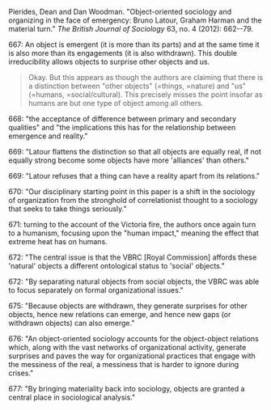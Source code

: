 Pierides, Dean and Dan Woodman. "Object-oriented sociology and organizing in the face of emergency: Bruno Latour, Graham Harman and the material turn." *The British Journal of Sociology* 63, no. 4 (2012): 662--79.

667:  An object is emergent (it is more than its parts) and at the same time it is also more than its engagements (it is also withdrawn). This double irreducibility allows objects to surprise other objects and us.

> Okay. But this appears as though the authors are claiming that there is a distinction between "other objects" (=things, =nature) and "us" (=humans, =social/cultural). This precisely misses the point insofar as humans are but one type of object among all others.

668:  "the acceptance of difference between primary and secondary qualities" and "the implications this has for the relationship between emergence and reality."

669:  "Latour flattens the distinction so that all objects are equally real, if not equally strong become some objects have more 'alliances' than others."

669:  "Latour refuses that a thing can have a reality apart from its relations."

670:  "Our disciplinary starting point in this paper is a shift in the sociology of organization from the stronghold of correlationist thought to a sociology that seeks to take things seriously."

671:  turning to the account of the Victoria fire, the authors once again turn to a humanism, focusing upon the "human impact," meaning the effect that extreme heat has on humans.

672:  "The central issue is that the VBRC [Royal Commission] affords these 'natural' objects a different ontological status to 'social' objects."

672:  "By separating natural objects from social objects, the VBRC was able to focus separately on formal organizational issues."

675:  "Because objects are withdrawn, they generate surprises for other objects, hence new relations can emerge, and hence new gaps (or withdrawn objects) can also emerge."

676:  "An object-oriented sociology accounts for the object-object relations which, along with the vast networks of organizational activity, generate surprises and paves the way for organizational practices that engage with the messiness of the real, a messiness that is harder to ignore during crises."

677:  "By bringing materiality back into sociology, objects are granted a central place in sociological analysis."